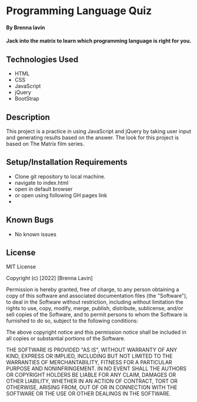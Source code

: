 # Programming Language Quiz

#### By Brenna lavin

#### Jack into the matrix to learn which programming language is right for you.

## Technologies Used

* HTML
* CSS
* JavaScript
* jQuery
* BootStrap

## Description

This project is a practice in using JavaScript and jQuery by taking user input and generating results based on the answer. The look for this project is based on The Matrix film series.

## Setup/Installation Requirements

* Clone git repository to local machine.
* navigate to index.html
* open in default browser
* or open using following GH pages link
* 

## Known Bugs

* No known issues
  
## License

MIT License

Copyright (c) [2022] [Brenna Lavin]

Permission is hereby granted, free of charge, to any person obtaining a copy
of this software and associated documentation files (the "Software"), to deal
in the Software without restriction, including without limitation the rights
to use, copy, modify, merge, publish, distribute, sublicense, and/or sell
copies of the Software, and to permit persons to whom the Software is
furnished to do so, subject to the following conditions:

The above copyright notice and this permission notice shall be included in all
copies or substantial portions of the Software.

THE SOFTWARE IS PROVIDED "AS IS", WITHOUT WARRANTY OF ANY KIND, EXPRESS OR
IMPLIED, INCLUDING BUT NOT LIMITED TO THE WARRANTIES OF MERCHANTABILITY,
FITNESS FOR A PARTICULAR PURPOSE AND NONINFRINGEMENT. IN NO EVENT SHALL THE
AUTHORS OR COPYRIGHT HOLDERS BE LIABLE FOR ANY CLAIM, DAMAGES OR OTHER
LIABILITY, WHETHER IN AN ACTION OF CONTRACT, TORT OR OTHERWISE, ARISING FROM,
OUT OF OR IN CONNECTION WITH THE SOFTWARE OR THE USE OR OTHER DEALINGS IN THE
SOFTWARE.

